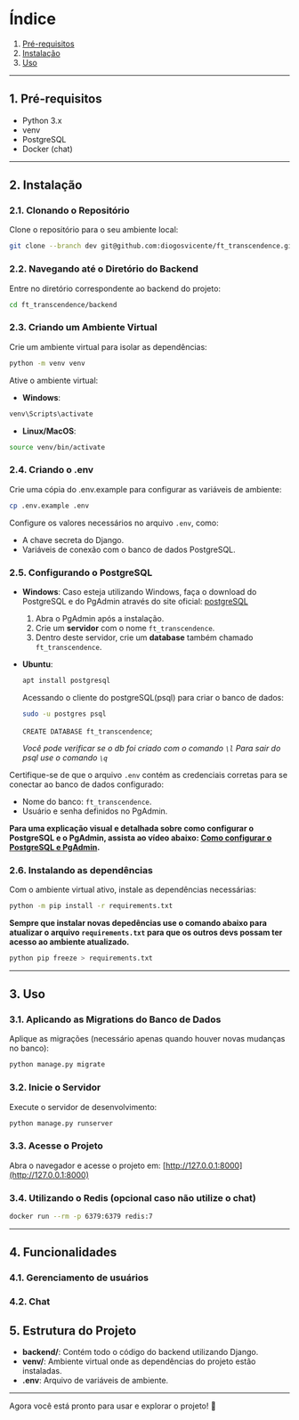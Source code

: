 # Índice

1. [Pré-requisitos](#pre-requisitos)
2. [Instalação](#instalação)
3. [Uso](#uso)
---

## 1. Pré-requisitos

- Python 3.x
- venv
- PostgreSQL
- Docker (chat)
---

## 2. Instalação

### 2.1. Clonando o Repositório

Clone o repositório para o seu ambiente local:
```bash
git clone --branch dev git@github.com:diogosvicente/ft_transcendence.git
```

### 2.2. Navegando até o Diretório do Backend

Entre no diretório correspondente ao backend do projeto:
```bash
cd ft_transcendence/backend
```

### 2.3. Criando um Ambiente Virtual

Crie um ambiente virtual para isolar as dependências:
```bash
python -m venv venv
```

Ative o ambiente virtual:
- **Windows**:
```bash
venv\Scripts\activate
```
- **Linux/MacOS**:
```bash
source venv/bin/activate
```

### 2.4. Criando o .env

Crie uma cópia do .env.example para configurar as variáveis de ambiente:
```bash
cp .env.example .env
```

Configure os valores necessários no arquivo `.env`, como:
- A chave secreta do Django.
- Variáveis de conexão com o banco de dados PostgreSQL.

### 2.5. Configurando o PostgreSQL

- **Windows**:
   Caso esteja utilizando Windows, faça o download do PostgreSQL e do PgAdmin através do site oficial:
   [postgreSQL](https://www.enterprisedb.com/downloads/postgres-postgresql-downloads)
   1. Abra o PgAdmin após a instalação.
   2. Crie um **servidor** com o nome `ft_transcendence`.
   3. Dentro deste servidor, crie um **database** também chamado `ft_transcendence`.

- **Ubuntu**:
   ```bash
   apt install postgresql
   ```
   Acessando o cliente do postgreSQL(psql) para criar o banco de dados:
   ```bash
   sudo -u postgres psql
   ```
   `CREATE DATABASE ft_transcendence`;

   *Você pode verificar se o db foi criado com o comando `\l`*
   *Para sair do psql use o comando `\q`*

Certifique-se de que o arquivo `.env` contém as credenciais corretas para se conectar ao banco de dados configurado:
- Nome do banco: `ft_transcendence`.
- Usuário e senha definidos no PgAdmin.

**Para uma explicação visual e detalhada sobre como configurar o PostgreSQL e o PgAdmin, assista ao vídeo abaixo:
[Como configurar o PostgreSQL e PgAdmin](https://www.youtube.com/watch?v=UbX-2Xud1JA&t=128s).**

### 2.6. Instalando as dependências

Com o ambiente virtual ativo, instale as dependências necessárias:
```bash
python -m pip install -r requirements.txt
```

**Sempre que instalar novas depedências use o comando abaixo para atualizar
o arquivo `requirements.txt` para que os outros devs possam ter acesso
ao ambiente atualizado.**

```bash
python pip freeze > requirements.txt
```
---

## 3. Uso

### 3.1. Aplicando as Migrations do Banco de Dados

Aplique as migrações (necessário apenas quando houver novas mudanças no banco):
```bash
python manage.py migrate
```

### 3.2. Inicie o Servidor

Execute o servidor de desenvolvimento:
```bash
python manage.py runserver
```

### 3.3. Acesse o Projeto

Abra o navegador e acesse o projeto em:
[http://127.0.0.1:8000](http://127.0.0.1:8000)

### 3.4. Utilizando o Redis (opcional caso não utilize o chat)

```bash
docker run --rm -p 6379:6379 redis:7
```
---

## 4. Funcionalidades

### 4.1. Gerenciamento de usuários

### 4.2. Chat

## 5. Estrutura do Projeto

- **backend/**: Contém todo o código do backend utilizando Django.
- **venv/**: Ambiente virtual onde as dependências do projeto estão instaladas.
- **.env**: Arquivo de variáveis de ambiente.
---

Agora você está pronto para usar e explorar o projeto! 🎉
